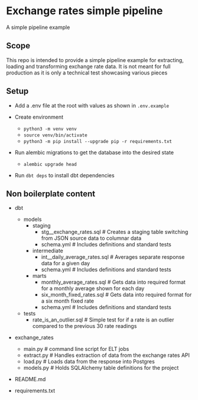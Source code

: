 # Exchange rates simple pipeline

A simple pipeline example

## Scope

This repo is intended to provide a simple pipeline example for extracting, loading and transforming exchange rate data.
It is not meant for full production as it is only a technical test showcasing various pieces

## Setup

- Add a .env file at the root with values as shown in `.env.example`

- Create environment
    - `python3 -m venv venv`<br>
    - `source venv/bin/activate`<br>
    - `python3 -m pip install --upgrade pip -r requirements.txt`<br>

- Run alembic migrations to get the database into the desired state
  - `alembic upgrade head`

- Run `dbt deps` to install dbt dependencies

## Non boilerplate content
- dbt
  - models
    - staging
      - stg__exchange_rates.sql # Creates a staging table switching from JSON source data to columnar data
      - schema.yml # Includes definitions and standard tests
    - intermediate
      - int__daily_average_rates.sql # Averages separate response data for a given day
      - schema.yml # Includes definitions and standard tests
    - marts
      - monthly_average_rates.sql # Gets data into required format for a monthly average shown for each day
      - six_month_fixed_rates.sql # Gets data into required format for a six month fixed rate
      - schema.yml # Includes definitions and standard tests
  - tests
    - rate_is_an_outlier.sql # Simple test for if a rate is an outlier compared to the previous 30 rate readings

- exchange_rates
    - main.py # command line script for ELT jobs
    - extract.py # Handles extraction of data from the exchange rates API
    - load.py # Loads data from the response into Postgres
    - models.py # Holds SQLAlchemy table definitions for the project
- README.md
- requirements.txt

